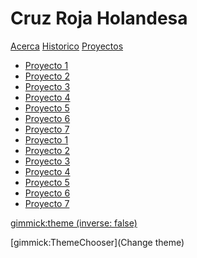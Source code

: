 # Cruz Roja Holandesa

[Acerca](#acerca)
[Historico](historico.md)
[Proyectos]()

  * [Proyecto 1](proyectos/p01.md)
  * [Proyecto 2](proyectos/p02.md)
  * [Proyecto 3](proyectos/p03.md)
  * [Proyecto 4](proyectos/p04.md)
  * [Proyecto 5](proyectos/p05.md)
  * [Proyecto 6](proyectos/p06.md)
  * [Proyecto 7](proyectos/p07.md)
  * [Proyecto 1](proyectos/p08.md)
  * [Proyecto 2](proyectos/p09.md)
  * [Proyecto 3](proyectos/p10.md)
  * [Proyecto 4](proyectos/p11.md)
  * [Proyecto 5](proyectos/p12.md)
  * [Proyecto 6](proyectos/p13.md)
  * [Proyecto 7](proyectos/p14.md)
  
<!-- set a default theme -->
[gimmick:theme (inverse: false)](bootsrap)

<!-- show a theme chooser in the menu bar -->
[gimmick:ThemeChooser](Change theme)


